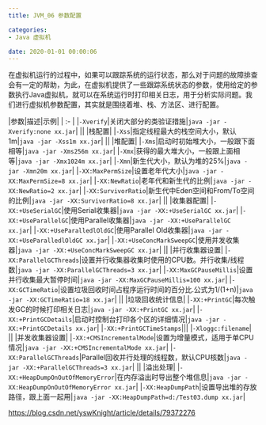 ```yaml
---
title: JVM_06 参数配置

categories:
- Java 虚拟机

date: 2020-01-01 00:00:06
---
```

在虚拟机运行的过程中，如果可以跟踪系统的运行状态，那么对于问题的故障排查会有一定的帮助，为此，在虚拟机提供了一些跟踪系统状态的参数，使用给定的参数执行Java虚拟机，就可以在系统运行时打印相关日志，用于分析实际问题。我们进行虚拟机参数配置，其实就是围绕着堆、栈、方法区、进行配置。

|参数|描述|示例|
| :- |
|`-Xverify`|关闭大部分的类验证措施|`java -jar -Xverify:none xx.jar`|
||
|栈配置|
|`-Xss`|指定线程最大的栈空间大小，默认1m|`java -jar -Xss1m xx.jar`|
||
|堆配置|
|`-Xms`|启动时初始堆大小，一般跟下面相等|`java -jar -Xms256m xx.jar`|
|`-Xmx`|获得的最大堆大小，一般跟上面相等|`java -jar -Xmx1024m xx.jar`|
|`-Xmn`|新生代大小，默认为堆的25%|`java -jar -Xmn20m xx.jar`|
|`-XX:MaxPermSize`|设置老年代大小|`java -jar -XX:MaxPermSize=8 xx.jar`|
|`-XX:NewRatio`|老年代和新生代的比例|`java -jar -XX:NewRatio=2 xx.jar`|
|`-XX:SurvivorRatio`|新生代中Eden空间和From/To空间的比例|`java -jar -XX:SurvivorRatio=8 xx.jar`|
||
|收集器配置|
|`-XX:+UseSerialGC`|使用Serial收集器|`java -jar -XX:+UseSerialGC xx.jar`|
|`-XX:+UseParallelGC`|使用Parallel收集器|`java -jar -XX:+UseParallelGC xx.jar`|
|`-XX:+UseParalledlOldGC`|使用Parallel Old收集器|`java -jar -XX:+UseParalledlOldGC xx.jar`|
|`-XX:+UseConcMarkSweepGC`|使用并发收集器|`java -jar -XX:+UseConcMarkSweepGC xx.jar`|
||
|并行收集器设置|
|`-XX:ParallelGCThreads`|设置并行收集器收集时使用的CPU数。并行收集/线程数|`java -jar -XX:ParallelGCThreads=3 xx.jar`|
|`-XX:MaxGCPauseMillis`|设置并行收集最大暂停时间|`java -jar -XX:MaxGCPauseMillis=100 xx.jar`|
|`-XX:GCTimeRatio`|设置垃圾回收时间占程序运行时间的百分比.公式为1/(1+n)|`java -jar -XX:GCTimeRatio=18 xx.jar`|
||
|垃圾回收统计信息|
|`-XX:+PrintGC`|每次触发GC的时候打印相关日志|`java -jar -XX:+PrintGC xx.jar`|
|`-XX:+PrintGCDetails`|启动时控制台打印各个区的详细情况|`java -jar -XX:+PrintGCDetails xx.jar`|
|`-XX:+PrintGCTimeStamps`|||
|`-Xloggc:filename`|
||
|并发收集器设置|
|`-XX:+CMSIncrementalMode`|设置为增量模式，适用于单CPU情况|`java -jar -XX:+CMSIncrementalMode xx.jar`|
|`-XX:ParallelGCThreads`|Parallel回收并行处理的线程数，默认CPU核数|`java -jar -XX:+ParallelGCThreads=3 xx.jar`|
||
|溢出处理|
|`-XX:+HeapDumpOnOutOfMemoryError`|在内存溢出时导出整个堆信息|`java -jar -XX:HeapDumpOnOutOfMemoryError xx.jar`|
|`-XX:HeapDumpPath`|设置导出堆的存放路径，跟上面一起用|`java -jar -XX:HeapDumpPath=d:/Test03.dump xx.jar`|

https://blog.csdn.net/yswKnight/article/details/79372276